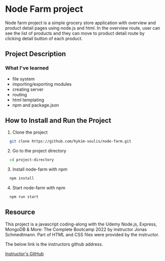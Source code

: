 # Node Farm project

Node farm project is a simple grocery store application with overview and product detail pages using node.js and html. In the overview route, user can see the list of products and they can move to product detail route by clicking detail button of each product.

## Project Description

### What I've learned

- file system
- importing/exporting modules
- creating server
- routing
- html templating
- npm and package.json

## How to Install and Run the Project

1. Clone the project

```bash
  git clone https://github.com/hykim-soulis/node-farm.git
```

2. Go to the project directory

```bash
  cd project-directory
```

3. Install node-farm with npm

```bash
  npm install
```

4. Start node-farm with npm

```bash
  npm run start
```

## Resource

This project is a javascript coding-along with the Udemy Node.js, Express, MongoDB & More: The Complete Bootcamp 2022 by instructor Jonas Schmedtmann. Part of HTML and CSS files were provided by the instructor.

The below link is the instructors github address.

[Instructor's GitHub](https://github.com/jonasschmedtmann/complete-node-bootcamp)
